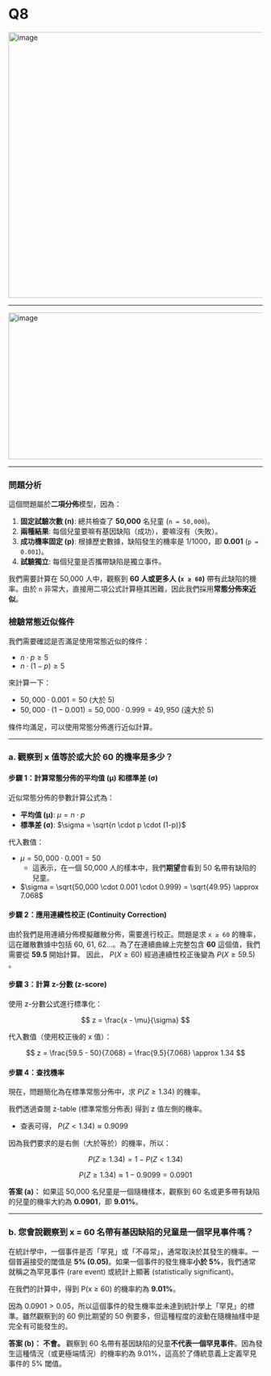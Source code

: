 # Q8  

<img width="913" height="527" alt="image" src="https://github.com/user-attachments/assets/296c5d25-f587-4ff4-9a6f-a3f1630b4003" />

---  

<img width="689" height="291" alt="image" src="https://github.com/user-attachments/assets/8e215cab-a7db-4d01-bb80-5f1d8d4a1286" />

---  
### 問題分析

這個問題屬於**二項分佈**模型，因為：
1.  **固定試驗次數 (n)**: 總共檢查了 **50,000** 名兒童 (`n = 50,000`)。
2.  **兩種結果**: 每個兒童要嘛有基因缺陷（成功），要嘛沒有（失敗）。
3.  **成功機率固定 (p)**: 根據歷史數據，缺陷發生的機率是 1/1000，即 **0.001** (`p = 0.001`)。
4.  **試驗獨立**: 每個兒童是否攜帶缺陷是獨立事件。

我們需要計算在 50,000 人中，觀察到 **60 人或更多人 (`x ≥ 60`)** 帶有此缺陷的機率。由於 `n` 非常大，直接用二項公式計算極其困難，因此我們採用**常態分佈來近似**。

### 檢驗常態近似條件

我們需要確認是否滿足使用常態近似的條件：
*   $n \cdot p \ge 5$  
*   $n \cdot (1-p) \ge 5$  

來計算一下：
*   $50,000 \cdot 0.001 = 50$ (大於 5)
*   $50,000 \cdot (1 - 0.001) = 50,000 \cdot 0.999 = 49,950$ (遠大於 5)

條件均滿足，可以使用常態分佈進行近似計算。

---

### a. 觀察到 x 值等於或大於 60 的機率是多少？

#### 步驟 1：計算常態分佈的平均值 (μ) 和標準差 (σ)

近似常態分佈的參數計算公式為：
*   **平均值 (μ)**: $\mu = n \cdot p$  
*   **標準差 (σ)**: $\sigma = \sqrt{n \cdot p \cdot (1-p)}$  

代入數值：
*   $\mu = 50,000 \cdot 0.001 = 50$  
    *   這表示，在一個 50,000 人的樣本中，我們**期望**會看到 50 名帶有缺陷的兒童。
*   $\sigma = \sqrt{50,000 \cdot 0.001 \cdot 0.999} = \sqrt{49.95} \approx 7.068$  

#### 步驟 2：應用連續性校正 (Continuity Correction)

由於我們是用連續分佈模擬離散分佈，需要進行校正。問題是求 `x ≥ 60` 的機率，這在離散數據中包括 60, 61, 62...。為了在連續曲線上完整包含 **60** 這個值，我們需要從 **59.5** 開始計算。
因此， $P(X \ge 60)$ 經過連續性校正後變為 $P(X \ge 59.5)$ 。

#### 步驟 3：計算 z-分數 (z-score)

使用 z-分數公式進行標準化：  

$$ z = \frac{x - \mu}{\sigma} $$  

代入數值（使用校正後的 x 值）：  

$$ z = \frac{59.5 - 50}{7.068} = \frac{9.5}{7.068} \approx 1.34 $$  

#### 步驟 4：查找機率

現在，問題簡化為在標準常態分佈中，求 $P(Z \ge 1.34)$ 的機率。

我們透過查閱 z-table (標準常態分佈表) 得到 z 值左側的機率。
*   查表可得， $P(Z < 1.34) \approx 0.9099$  

因為我們要求的是右側（大於等於）的機率，所以：  

$$ P(Z \ge 1.34) = 1 - P(Z < 1.34) $$  

$$ P(Z \ge 1.34) \approx 1 - 0.9099 = 0.0901 $$  

**答案 (a)：** 如果這 50,000 名兒童是一個隨機樣本，觀察到 60 名或更多帶有缺陷的兒童的機率大約為 **0.0901**，即 **9.01%**。

---

### b. 您會說觀察到 x = 60 名帶有基因缺陷的兒童是一個罕見事件嗎？

在統計學中，一個事件是否「罕見」或「不尋常」，通常取決於其發生的機率。一個普遍接受的閾值是 **5% (0.05)**。如果一個事件的發生機率**小於 5%**，我們通常就稱之為罕見事件 (rare event) 或統計上顯著 (statistically significant)。

在我們的計算中，得到 P(x ≥ 60) 的機率約為 **9.01%**。

因為 $0.0901 > 0.05$，所以這個事件的發生機率並未達到統計學上「罕見」的標準。雖然觀察到的 60 例比期望的 50 例要多，但這種程度的波動在隨機抽樣中是完全有可能發生的。

**答案 (b)：** **不會。** 觀察到 60 名帶有基因缺陷的兒童**不代表一個罕見事件**。因為發生這種情況（或更極端情況）的機率約為 9.01%，這高於了傳統意義上定義罕見事件的 5% 閾值。

